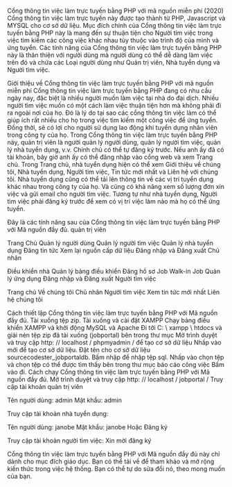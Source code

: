 Cổng thông tin việc làm trực tuyến bằng PHP với mã nguồn miễn phí (2020)
Cổng thông tin việc làm trực tuyến này được tạo thành từ PHP, Javascript và MYSQL cho cơ sở dữ liệu. Mục đích chính của Cổng thông tin việc làm trực tuyến bằng PHP này là mang đến sự thuận tiện cho Người tìm việc trong việc tìm kiếm các công việc khác nhau tùy thuộc vào trình độ của mình và ứng tuyển. Các tính năng của Cổng thông tin việc làm trực tuyến bằng PHP này là thân thiện với người dùng mà người dùng có thể dễ dàng làm việc trên đó và chứa các Loại người dùng như Quản trị viên, Nhà tuyển dụng và Người tìm việc.

Giới thiệu về Cổng thông tin việc làm trực tuyến bằng PHP với mã nguồn miễn phí
Cổng thông tin việc làm trực tuyến bằng PHP đang có nhu cầu ngày nay, đặc biệt là nhiều người muốn làm việc tại nhà do đại dịch. Nhiều người tìm việc muốn có một cách làm việc thuận tiện hơn mà không phải đi ra ngoài nơi của họ. Đó là lý do tại sao các cổng thông tin việc làm có thể giúp ích rất nhiều cho họ trong việc tìm kiếm một công việc để ứng tuyển. Đồng thời, sẽ có lợi cho người sử dụng lao động khi tuyển dụng nhân viên trong công ty của họ. Trong Cổng thông tin việc làm trực tuyến bằng PHP này, quản trị viên là người quản lý người dùng, quản lý người tìm việc, quản lý nhà tuyển dụng, v.v. Chính chủ có thể tự đăng ký trước. Nếu anh ấy đã có tài khoản, bây giờ anh ấy có thể đăng nhập vào cổng web và xem Trang chủ. Trong Trang chủ, nhà tuyển dụng hiện có thể xem Giới thiệu về chúng tôi, Nhà tuyển dụng, Người tìm việc, Tin tức mới nhất và Liên hệ với chúng tôi. Nhà tuyển dụng cũng có thể tải lên thông tin về các vị trí tuyển dụng khác nhau trong công ty của họ. Và cũng có khả năng xem số lượng đơn xin việc và gửi email cho người tìm việc. Tương tự như nhà tuyển dụng, Người tìm việc phải đăng ký trước để xem có vị trí việc làm nào mà họ có thể ứng tuyển.

Đây là các tính năng sau của Cổng thông tin việc làm trực tuyến bằng PHP với Mã nguồn đầy đủ.
quản trị viên

Trang Chủ
Quản lý người dùng
Quản lý người tìm việc
Quản lý nhà tuyển dụng
Đăng tin tức
Xem lại nguồn cấp dữ liệu
Đăng nhập và Đăng xuất
Chủ nhân

Điều khiển nhà
Quản lý bảng điều khiển
Đăng hồ sơ
Job Walk-in Job
Quản lý ứng dụng
Đăng nhập và Đăng xuất
Người tìm việc

Trang chủ
Về chúng tôi
Chủ nhân
Người tìm việc
Xem tin tức mới nhất
Liên hệ chúng tôi


Cách thiết lập Cổng thông tin việc làm trực tuyến bằng PHP với Mã nguồn đầy đủ.
Tải xuống tệp zip.
Tải xuống và cài đặt XAMPP
Chạy bảng điều khiển XAMPP và khởi động MySQL và Apache
Đi tới C: \ xampp \ htdocs và giải nén tệp zip đã tải xuống (jobportal) bên trong thư mục
Mở trình duyệt và truy cập http: // localhost / phpmyadmin / để tạo cơ sở dữ liệu
Nhấp vào mới để tạo cơ sở dữ liệu.
Đặt tên cho cơ sở dữ liệu sourcecodester_jobportaldb.
Bấm nhập để nhập tệp sql.
Nhấp vào chọn tệp và chọn tệp có thể được tìm thấy bên trong thư mục báo cáo công việc
Bấm vào đi.
Cách chạy Cổng thông tin việc làm trực tuyến bằng PHP với Mã nguồn đầy đủ.
Mở trình duyệt và truy cập http: // localhost / jobportal /
Truy cập tài khoản quản trị viên

Tên người dùng: admin
Mật khẩu: admin

Truy cập tài khoản nhà tuyển dụng:

Tên người dùng: janobe
Mật khẩu: janobe
Hoặc Đăng ký

Truy cập tài khoản người tìm việc:
Xin mời đăng ký

Cổng thông tin việc làm trực tuyến bằng PHP với Mã nguồn đầy đủ này chỉ dành cho mục đích giáo dục. Bạn có thể tải về để tham khảo và mở rộng kiến ​​thức trong việc hệ thống. Bạn có thể tự do sửa đổi nó, theo mong muốn của bạn.
